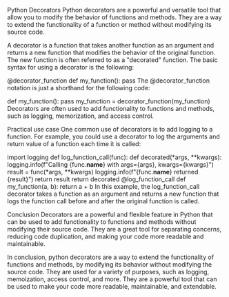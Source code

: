 Python Decorators
Python decorators are a powerful and versatile tool that allow you to modify the behavior of functions and methods. They are a way to extend the functionality of a function or method without modifying its source code.

A decorator is a function that takes another function as an argument and returns a new function that modifies the behavior of the original function. The new function is often referred to as a "decorated" function. The basic syntax for using a decorator is the following:

@decorator_function
def my_function():
    pass
The @decorator_function notation is just a shorthand for the following code:

def my_function():
    pass
my_function = decorator_function(my_function)
Decorators are often used to add functionality to functions and methods, such as logging, memorization, and access control.

Practical use case
One common use of decorators is to add logging to a function. For example, you could use a decorator to log the arguments and return value of a function each time it is called:

import logging
def log_function_call(func):
    def decorated(*args, **kwargs):
        logging.info(f"Calling {func.__name__} with args={args}, kwargs={kwargs}")
        result = func(*args, **kwargs)
        logging.info(f"{func.__name__} returned {result}")
        return result
    return decorated
@log_function_call
def my_function(a, b):
    return a + b
In this example, the log_function_call decorator takes a function as an argument and returns a new function that logs the function call before and after the original function is called.

Conclusion
Decorators are a powerful and flexible feature in Python that can be used to add functionality to functions and methods without modifying their source code. They are a great tool for separating concerns, reducing code duplication, and making your code more readable and maintainable.

In conclusion, python decorators are a way to extend the functionality of functions and methods, by modifying its behavior without modifying the source code. They are used for a variety of purposes, such as logging, memoization, access control, and more. They are a powerful tool that can be used to make your code more readable, maintainable, and extendable.